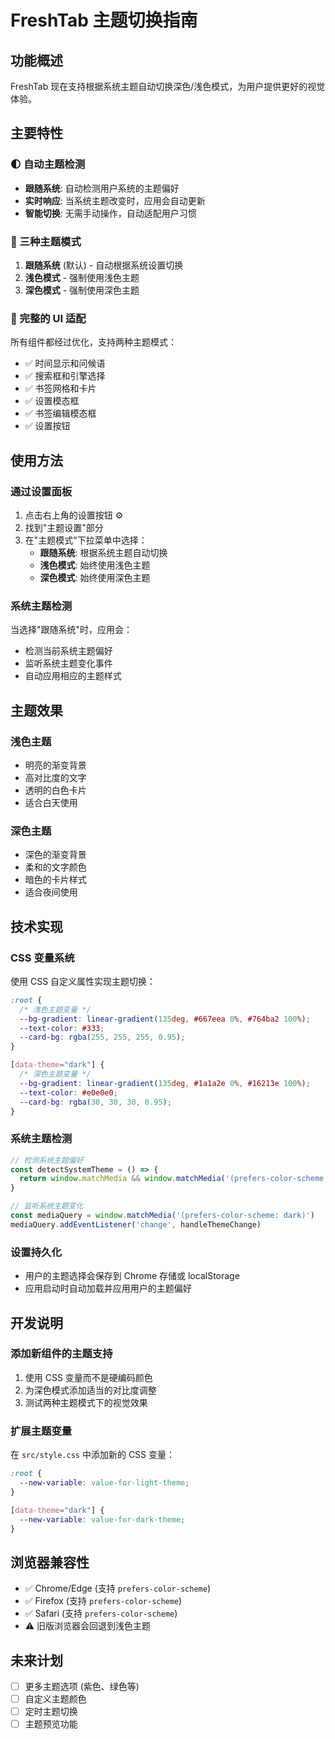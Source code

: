 # FreshTab 主题切换指南

## 功能概述

FreshTab 现在支持根据系统主题自动切换深色/浅色模式，为用户提供更好的视觉体验。

## 主要特性

### 🌓 自动主题检测
- **跟随系统**: 自动检测用户系统的主题偏好
- **实时响应**: 当系统主题改变时，应用会自动更新
- **智能切换**: 无需手动操作，自动适配用户习惯

### 🎨 三种主题模式
1. **跟随系统** (默认) - 自动根据系统设置切换
2. **浅色模式** - 强制使用浅色主题
3. **深色模式** - 强制使用深色主题

### 🎯 完整的 UI 适配
所有组件都经过优化，支持两种主题模式：

- ✅ 时间显示和问候语
- ✅ 搜索框和引擎选择
- ✅ 书签网格和卡片
- ✅ 设置模态框
- ✅ 书签编辑模态框
- ✅ 设置按钮

## 使用方法

### 通过设置面板
1. 点击右上角的设置按钮 ⚙️
2. 找到"主题设置"部分
3. 在"主题模式"下拉菜单中选择：
   - **跟随系统**: 根据系统主题自动切换
   - **浅色模式**: 始终使用浅色主题
   - **深色模式**: 始终使用深色主题

### 系统主题检测
当选择"跟随系统"时，应用会：
- 检测当前系统主题偏好
- 监听系统主题变化事件
- 自动应用相应的主题样式

## 主题效果

### 浅色主题
- 明亮的渐变背景
- 高对比度的文字
- 透明的白色卡片
- 适合白天使用

### 深色主题
- 深色的渐变背景
- 柔和的文字颜色
- 暗色的卡片样式
- 适合夜间使用

## 技术实现

### CSS 变量系统
使用 CSS 自定义属性实现主题切换：

```css
:root {
  /* 浅色主题变量 */
  --bg-gradient: linear-gradient(135deg, #667eea 0%, #764ba2 100%);
  --text-color: #333;
  --card-bg: rgba(255, 255, 255, 0.95);
}

[data-theme="dark"] {
  /* 深色主题变量 */
  --bg-gradient: linear-gradient(135deg, #1a1a2e 0%, #16213e 100%);
  --text-color: #e0e0e0;
  --card-bg: rgba(30, 30, 30, 0.95);
}
```

### 系统主题检测
```javascript
// 检测系统主题偏好
const detectSystemTheme = () => {
  return window.matchMedia && window.matchMedia('(prefers-color-scheme: dark)').matches
}

// 监听系统主题变化
const mediaQuery = window.matchMedia('(prefers-color-scheme: dark)')
mediaQuery.addEventListener('change', handleThemeChange)
```

### 设置持久化
- 用户的主题选择会保存到 Chrome 存储或 localStorage
- 应用启动时自动加载并应用用户的主题偏好

## 开发说明

### 添加新组件的主题支持
1. 使用 CSS 变量而不是硬编码颜色
2. 为深色模式添加适当的对比度调整
3. 测试两种主题模式下的视觉效果

### 扩展主题变量
在 `src/style.css` 中添加新的 CSS 变量：

```css
:root {
  --new-variable: value-for-light-theme;
}

[data-theme="dark"] {
  --new-variable: value-for-dark-theme;
}
```

## 浏览器兼容性

- ✅ Chrome/Edge (支持 `prefers-color-scheme`)
- ✅ Firefox (支持 `prefers-color-scheme`)
- ✅ Safari (支持 `prefers-color-scheme`)
- ⚠️ 旧版浏览器会回退到浅色主题

## 未来计划

- [ ] 更多主题选项 (紫色、绿色等)
- [ ] 自定义主题颜色
- [ ] 定时主题切换
- [ ] 主题预览功能
